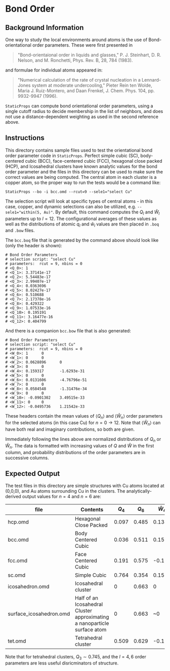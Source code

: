 # Bond Order

## Background Information

One way to study the local environments around atoms is the use of
Bond-orientational order parameters. These were first presented in

> "Bond-orientaional order in liquids and glasses," P. J. Steinhart,
> D. R. Nelson, and M. Ronchetti, Phys. Rev. B, 28, 784 (1983).

and formulae for individual atoms appeared in:

> "Numerical calculation of the rate of crystal nucleation in a
> Lennard-Jones system at moderate undercooling," Pieter Rein ten
> Wolde, Maria J. Ruiz-Montero, and Daan Frenkel, J. Chem. Phys. 104,
> pp.  9932-9947 (1996).

`StaticProps` can compute bond orientational order parameters, using a
single cutoff radius to decide membership in the list of neighbors,
and does not use a distance-dependent weighting as used in the
second reference above.

## Instructions

This directory contains sample files used to test the orientational
bond order parameter code in `StaticProps`.  Perfect simple cubic
(SC), body-centered cubic (BCC), face-centered cubic (FCC), hexagonal
close packed (HCP), and Icosahedral clusters have known analytic
values for the bond order parameter and the files in this directory
can be used to make sure the correct values are being computed.  The
central atom in each cluster is a copper atom, so the proper way to
run the tests would be a command like:

```
StaticProps --bo -i bcc.omd --rcut=9 --sele1="select Cu"
```

The selection script will look at specific types of central atoms - in
this case, copper, and dynamic selections can also be utilized,
e.g. `--sele1="within(5, Au)"`.  By default, this command computes the
$Q_{l}$ and $\hat{W}_{l}$ parameters up to $l = 12$.  The
configurational averages of these values as well as the distributions
of atomic $q_{l}$ and $\hat{w}_{l}$ values are then placed in `.boq`
and `.bow` files.

The `bcc.boq` file that is generated by the command above should look
like (only the header is shown):

```
# Bond Order Parameters
# selection script: "select Cu"
# parameters:  rcut = 9, nbins = 0
# <Q_0>: 1
# <Q_1>: 3.37141e-17
# <Q_2>: 5.54483e-17
# <Q_3>: 2.99407e-17
# <Q_4>: 0.0363696
# <Q_5>: 8.02427e-17
# <Q_6>: 0.510688
# <Q_7>: 2.17378e-16
# <Q_8>: 0.429322
# <Q_9>: 1.07533e-16
# <Q_10>: 0.195191
# <Q_11>: 3.16477e-16
# <Q_12>: 0.404799
``` 

And there is a companion `bcc.bow` file that is also generated:

```
# Bond Order Parameters
# selection script: "select Cu"
# parameters:  rcut = 9, nbins = 0
# <W_0>: 1      0
# <W_1>: 0      0
# <W_2>: 0.0628896      0
# <W_3>: 0      0
# <W_4>: 0.159317       -1.6293e-31
# <W_5>: 0      0
# <W_6>: 0.0131606      -4.76796e-51
# <W_7>: 0      0
# <W_8>: 0.0584548      -1.31476e-34
# <W_9>: 0      0
# <W_10>: -0.0901302    3.49515e-33
# <W_11>: 0     0
# <W_12>: -0.0495736    1.21542e-33

``` 

These headers contain the mean values of $\langle Q_n \rangle$ and
$\langle \hat{W}_n \rangle$ order parameters for the selected atoms
(in this case Cu) for $n=0 \rightarrow 12$. Note that $\langle
\hat{W}_n \rangle$ can have both real and imaginary contributions, so
both are given.

Immediately following the lines above are normalized distributions of
$Q_n$ or $\hat{W}_n$.  The data is formatted with increasing values of
$Q$ and $\hat{W}$ in the first column, and probability distributions
of the order parameters are in successive columns.

## Expected Output

The test files in this directory are simple structures with Cu atoms
located at (0,0,0), and Au atoms surrounding Cu in the clusters.  The
analytically-derived output values for $n=4$ and $n=6$ are:

| file            | Contents               | $Q_4$ | $Q_6$ |$\hat{W}_4$|$\hat{W}_6$|
|-----------------|------------------------|-------|-------|--------|--------|
| hcp.omd         | Hexagonal Close Packed | 0.097 | 0.485 |  0.134 | -0.012 |
| bcc.omd         | Body Centered Cubic    | 0.036 | 0.511 |  0.159 |  0.013 |
| fcc.omd         | Face Centered Cubic    | 0.191 | 0.575 | -0.159 | -0.013 |
| sc.omd          | Simple Cubic           | 0.764 | 0.354 |  0.159 |  0.013 |
| icosahedron.omd | Icosahedral cluster    | 0     | 0.663 |  0     | -0.170 |
| surface_icosahedron.omd | Half of an Icosahedral Cluster approximating a nanoparticle surface atom | 0 | 0.663 | ~0 | -0.17 |
| tet.omd         | Tetrahedral cluster    | 0.509 | 0.629 | -0.159 |  0.013 |

Note that for tetrahedral clusters, $Q_3 \sim 0.745$, and the $l =
4,6$ order parameters are less useful disricminators of
structure.



